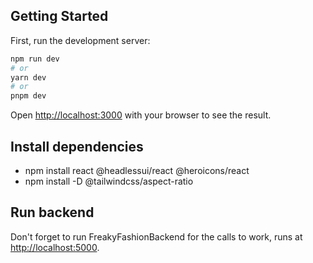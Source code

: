 ## Getting Started

First, run the development server:

```bash
npm run dev
# or
yarn dev
# or
pnpm dev
```

Open [http://localhost:3000](http://localhost:3000) with your browser to see the result.

## Install dependencies

- npm install react @headlessui/react @heroicons/react
- npm install -D @tailwindcss/aspect-ratio

## Run backend

Don't forget to run FreakyFashionBackend for the calls to work, runs at [http://localhost:5000](http://localhost:5000).
